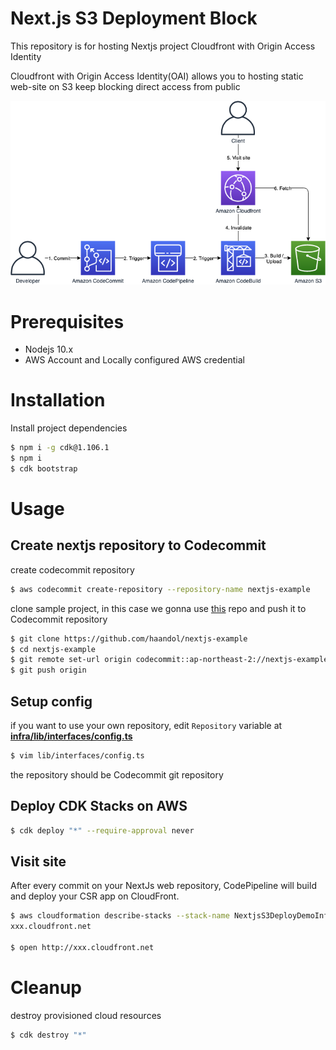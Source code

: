 # Next.js S3 Deployment Block

This repository is for hosting Nextjs project Cloudfront with Origin Access Identity

Cloudfront with Origin Access Identity(OAI) allows you to hosting static web-site on S3 keep blocking direct access from public

<img src="img/architecture.png" />

# Prerequisites

- Nodejs 10.x
- AWS Account and Locally configured AWS credential

# Installation

Install project dependencies

```bash
$ npm i -g cdk@1.106.1
$ npm i
$ cdk bootstrap
```

# Usage

## Create nextjs repository to Codecommit

create codecommit repository

```bash
$ aws codecommit create-repository --repository-name nextjs-example
```

clone sample project, in this case we gonna use [this](https://github.com/haandol/nextjs-example) repo and push it to Codecommit repository

```bash
$ git clone https://github.com/haandol/nextjs-example
$ cd nextjs-example
$ git remote set-url origin codecommit::ap-northeast-2://nextjs-example
$ git push origin
```

## Setup config

if you want to use your own repository, edit `Repository` variable at [**infra/lib/interfaces/config.ts**](lib/interfaces/config.ts)

```bash
$ vim lib/interfaces/config.ts
```

the repository should be Codecommit git repository

## Deploy CDK Stacks on AWS

```bash
$ cdk deploy "*" --require-approval never
```

## Visit site

After every commit on your NextJs web repository, CodePipeline will build and deploy your CSR app on CloudFront.

```bash
$ aws cloudformation describe-stacks --stack-name NextjsS3DeployDemoInfraStack --query "Stacks[0].Outputs[?ExportName=='NextjsS3DeployDemoDistDomainName'].OutputValue" --output text
xxx.cloudfront.net

$ open http://xxx.cloudfront.net
```

# Cleanup

destroy provisioned cloud resources

```bash
$ cdk destroy "*"
```

